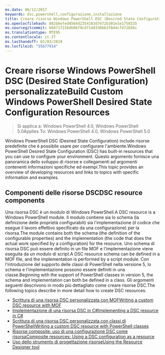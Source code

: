 ```yaml
---
ms.date: 06/12/2017
keywords: dsc,powershell,configurazione,installazione
title: Creare risorse Windows PowerShell DSC (Desired State Configuration) personalizzate
ms.openlocfilehash: 882b6efed4564d2354183d7472b301e1e1758335
ms.sourcegitcommit: b6871f21bd666f9cd71dd336bb3f844cf472b56c
ms.translationtype: MTE95
ms.contentlocale: it-IT
ms.lasthandoff: 02/03/2019
ms.locfileid: "55677914"
---
```

# <a name="build-custom-windows-powershell-desired-state-configuration-resources"></a><span data-ttu-id="6e5f7-103">Creare risorse Windows PowerShell DSC (Desired State Configuration) personalizzate</span><span class="sxs-lookup"><span data-stu-id="6e5f7-103">Build Custom Windows PowerShell Desired State Configuration Resources</span></span>

> <span data-ttu-id="6e5f7-104">Si applica a: Windows PowerShell 4.0, Windows PowerShell 5.0</span><span class="sxs-lookup"><span data-stu-id="6e5f7-104">Applies To: Windows PowerShell 4.0, Windows PowerShell 5.0</span></span>

<span data-ttu-id="6e5f7-105">Windows PowerShell DSC (Desired State Configuration) include risorse predefinite che è possibile usare per configurare l'ambiente.</span><span class="sxs-lookup"><span data-stu-id="6e5f7-105">Windows PowerShell Desired State Configuration (DSC) has built-in resources that you can use to configure your environment.</span></span> <span data-ttu-id="6e5f7-106">Questo argomento fornisce una panoramica dello sviluppo di risorse e collegamenti ad argomenti contenenti informazioni specifiche ed esempi.</span><span class="sxs-lookup"><span data-stu-id="6e5f7-106">This topic provides an overview of developing resources and links to topics with specific information and examples.</span></span>

## <a name="dsc-resource-components"></a><span data-ttu-id="6e5f7-107">Componenti delle risorse DSC</span><span class="sxs-lookup"><span data-stu-id="6e5f7-107">DSC resource components</span></span>

<span data-ttu-id="6e5f7-108">Una risorsa DSC è un modulo di Windows PowerShell.</span><span class="sxs-lookup"><span data-stu-id="6e5f7-108">A DSC resource is a Windows PowerShell module.</span></span> <span data-ttu-id="6e5f7-109">Il modulo contiene sia lo schema (la definizione delle proprietà configurabili) sia l'implementazione (il codice che esegue il lavoro effettivo specificato da una configurazione) per la risorsa.</span><span class="sxs-lookup"><span data-stu-id="6e5f7-109">The module contains both the schema (the definition of the configurable properties) and the implementation (the code that does the actual work specified by a configuration) for the resource.</span></span> <span data-ttu-id="6e5f7-110">Uno schema di risorsa DSC può essere definito in un file MOF e l'implementazione viene eseguita da un modulo di script.</span><span class="sxs-lookup"><span data-stu-id="6e5f7-110">A DSC resource schema can be defined in a MOF file, and the implementation is performed by a script module.</span></span> <span data-ttu-id="6e5f7-111">Con l'introduzione del supporto delle classi di PowerShell nella versione 5, lo schema e l'implementazione possono essere definiti in una classe.</span><span class="sxs-lookup"><span data-stu-id="6e5f7-111">Beginning with the support of PowerShell classes in version 5, the schema and implementation can both be defined in a class.</span></span> <span data-ttu-id="6e5f7-112">Gli argomenti seguenti descrivono in modo più dettagliato come creare risorse DSC.</span><span class="sxs-lookup"><span data-stu-id="6e5f7-112">The following topics describe in more detail how to create DSC resources.</span></span>

* [<span data-ttu-id="6e5f7-113">Scrittura di una risorsa DSC personalizzata con MOF</span><span class="sxs-lookup"><span data-stu-id="6e5f7-113">Writing a custom DSC resource with MOF</span></span>](authoringResourceMOF.md)
* [<span data-ttu-id="6e5f7-114">Implementazione di una risorsa DSC in C#</span><span class="sxs-lookup"><span data-stu-id="6e5f7-114">Implementing a DSC resource in C#</span></span>](authoringResourceMofCS.md)
* [<span data-ttu-id="6e5f7-115">Scrittura di una risorsa DSC personalizzata con classi di PowerShell</span><span class="sxs-lookup"><span data-stu-id="6e5f7-115">Writing a custom DSC resource with PowerShell classes</span></span>](authoringResourceClass.md)
* [<span data-ttu-id="6e5f7-116">Risorse composite: uso di una configurazione DSC come risorsa</span><span class="sxs-lookup"><span data-stu-id="6e5f7-116">Composite resources: Using a DSC configuration as a resource</span></span>](authoringResourceComposite.md)
* [<span data-ttu-id="6e5f7-117">Uso dello strumento di progettazione risorse</span><span class="sxs-lookup"><span data-stu-id="6e5f7-117">Using the Resource Designer tool</span></span>](../authoringResourceMofDesigner.md)

